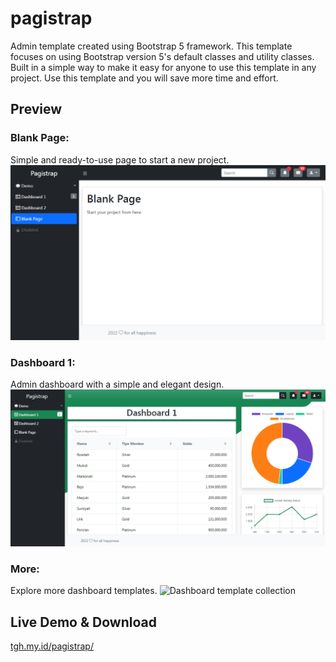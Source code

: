 # pagistrap
Admin template created using Bootstrap 5 framework.
This template focuses on using Bootstrap version 5's default classes and utility classes. Built in a simple way to make it easy for anyone to use this template in any project. Use this template and you will save more time and effort.

## Preview
### Blank Page:
Simple and ready-to-use page to start a new project.
![Blank Page pagistrap Bootstrap 5 template](https://github.com/mteguhpro/pagistrap/blob/main/preview/pagistrap_blank_page.PNG)

### Dashboard 1:
Admin dashboard with a simple and elegant design.
![Dashboard 1 pagistrap Bootstrap 5 template](https://github.com/mteguhpro/pagistrap/blob/main/preview/pagistrap_dashboard_1.PNG)

### More:
Explore more dashboard templates.
![Dashboard template collection](https://tgh.my.id/pagistrap_assets/collection.png)

## Live Demo & Download
[tgh.my.id/pagistrap/](https://tgh.my.id/pagistrap/)